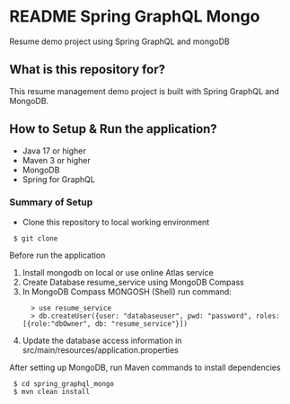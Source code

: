# README Spring GraphQL Mongo
Resume demo project using Spring GraphQL and mongoDB

## What is this repository for? 
This resume management demo project is built with Spring GraphQL and MongoDB.

## How to Setup & Run the application? 
* Java 17 or higher
* Maven 3 or higher
* MongoDB 
* Spring for GraphQL

### Summary of Setup

* Clone this repository to local working environment
```
 $ git clone 
```

Before run the application
1. Install mongodb on local or use online Atlas service
2. Create Database resume_service using MongoDB Compass
3. In MongoDB Compass MONGOSH (Shell) run command:
   ```
     > use resume_service 
     > db.createUser({user: "databaseuser", pwd: "password", roles: [{role:"dbOwner", db: "resume_service"}])
   ```
4. Update the database access information in src/main/resources/application.properties


After setting up MongoDB, run Maven commands to install dependencies
   ```
    $ cd spring_graphql_mongo
    $ mvn clean install
   ```

